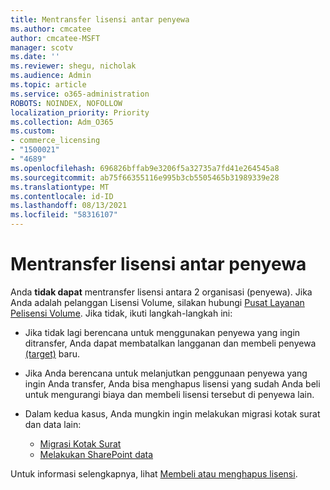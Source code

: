 ```yaml
---
title: Mentransfer lisensi antar penyewa
ms.author: cmcatee
author: cmcatee-MSFT
manager: scotv
ms.date: ''
ms.reviewer: shegu, nicholak
ms.audience: Admin
ms.topic: article
ms.service: o365-administration
ROBOTS: NOINDEX, NOFOLLOW
localization_priority: Priority
ms.collection: Adm_O365
ms.custom:
- commerce_licensing
- "1500021"
- "4689"
ms.openlocfilehash: 696826bffab9e3206f5a32735a7fd41e264545a8
ms.sourcegitcommit: ab75f66355116e995b3cb5505465b31989339e28
ms.translationtype: MT
ms.contentlocale: id-ID
ms.lasthandoff: 08/13/2021
ms.locfileid: "58316107"
---
```

# <a name="transfer-licenses-between-tenants"></a>Mentransfer lisensi antar penyewa

Anda **tidak dapat** mentransfer lisensi antara 2 organisasi (penyewa). Jika Anda adalah pelanggan Lisensi Volume, silakan hubungi [Pusat Layanan Pelisensi Volume](https://support.microsoft.com/help/4471406/how-to-contact-the-microsoft-volume-licensing-service-center). Jika tidak, ikuti langkah-langkah ini:

- Jika tidak lagi berencana untuk menggunakan penyewa yang ingin ditransfer, [](https://admin.microsoft.com/Adminportal/Home?source=applauncher#/subscriptions) Anda dapat membatalkan langganan dan membeli penyewa [(target)](https://www.microsoft.com/microsoft-365/business/compare-all-microsoft-365-business-products?rtc=2&activetab=tab:primaryr2) baru.
- Jika Anda berencana untuk melanjutkan penggunaan penyewa yang ingin Anda transfer, Anda bisa menghapus lisensi yang sudah Anda beli untuk mengurangi biaya dan membeli lisensi tersebut di penyewa lain. [](https://docs.microsoft.com/microsoft-365/commerce/licenses/buy-licenses#buy-or-remove-licenses-for-your-business-subscription)
- Dalam kedua kasus, Anda mungkin ingin melakukan migrasi kotak surat dan data lain:

    - [Migrasi Kotak Surat](https://docs.microsoft.com/Exchange/mailbox-migration/migrate-mailboxes-across-tenants)
    - [Melakukan SharePoint data](https://aka.ms/modernSpoAdminCenter/CloudContentMigrations)

Untuk informasi selengkapnya, lihat [Membeli atau menghapus lisensi](https://docs.microsoft.com/microsoft-365/commerce/licenses/buy-licenses).